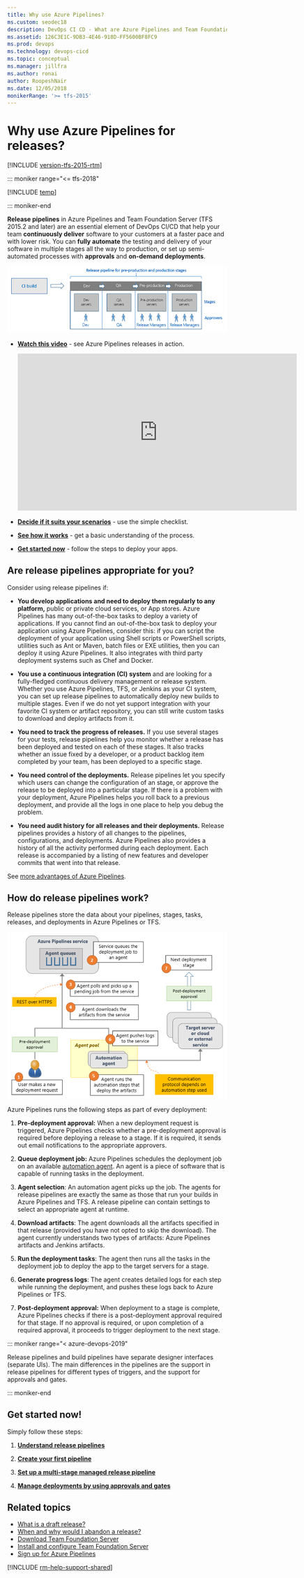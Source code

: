 ```yaml
---
title: Why use Azure Pipelines?
ms.custom: seodec18
description: DevOps CI CD - What are Azure Pipelines and Team Foundation Server (TFS) release pipelines?
ms.assetid: 126C3E1C-9DB3-4E46-918D-FF5600BF8FC9
ms.prod: devops
ms.technology: devops-cicd
ms.topic: conceptual
ms.manager: jillfra
ms.author: ronai
author: RoopeshNair
ms.date: 12/05/2018
monikerRange: '>= tfs-2015'
---
```


# Why use Azure Pipelines for releases?

[!INCLUDE [version-tfs-2015-rtm](../_shared/version-tfs-2015-rtm.md)]

::: moniker range="<= tfs-2018"

[!INCLUDE [temp](../_shared/concept-rename-note.md)]

::: moniker-end

**Release pipelines** in Azure Pipelines
and Team Foundation Server (TFS 2015.2 and later) are an essential
element of DevOps CI/CD that help your team **continuously deliver** software
to your customers at a faster pace and with lower risk.
You can **fully automate** the testing and delivery of your software
in multiple stages all the way to production, or set up
semi-automated processes with **approvals** and **on-demand deployments**.

![A release pipeline defines the stages for deployment](_img/what-is-release-management/understand-rm-01.1.png)

* **[Watch this video](https://channel9.msdn.com/events/Microsoft-Azure/Azure-DevOps-Launch-2018/A101)** - see Azure Pipelines releases in action.

  <p><iframe src="https://channel9.msdn.com/Events/Microsoft-Azure/Azure-DevOps-Launch-2018/A101/player" width="640" height="360" allowFullScreen="true" frameBorder="0"></iframe></p>

* **[Decide if it suits your scenarios](#isitforyou)** - use the simple checklist.

* **[See how it works](#howrmworks)** - get a basic understanding of the process.

* **[Get started now](#getstartednow)** - follow the steps to deploy your apps.

<a name="isitforyou"></a>
## Are release pipelines appropriate for you?

Consider using release pipelines if:

* **You develop applications and need to deploy them regularly to any platform,**
  public or private cloud services, or App stores. Azure Pipelines
  has many out-of-the-box tasks to deploy a variety of applications. If
  you cannot find an out-of-the-box task to deploy your application
  using Azure Pipelines, consider this: if you can script the
  deployment of your application using Shell scripts or PowerShell scripts,
  utilities such as Ant or Maven, batch files or EXE utilities, then
  you can deploy it using Azure Pipelines. It also integrates with third party deployment systems
  such as Chef and Docker.

* **You use a continuous integration (CI) system**
  and are looking for a fully-fledged continuous delivery management or release
  system. Whether you use Azure Pipelines, TFS, or
  Jenkins as your CI system, you can set up release pipelines to
  automatically deploy new builds to multiple stages. Even if
  we do not yet support integration with your favorite CI system or artifact
  repository, you can still write custom tasks to download and
  deploy artifacts from it.

* **You need to track the progress of releases.**
  If you use several stages for your tests, release pipelines
  help you monitor whether a release has been deployed and tested on each
  of these stages. It also tracks whether an issue fixed
  by a developer, or a product backlog item completed by your team, has
  been deployed to a specific stage.

* **You need control of the deployments.**
  Release pipelines let you specify which users can change the
  configuration of an stage, or approve the release to be
  deployed into a particular stage. If there is a problem with
  your deployment, Azure Pipelines helps you roll back to a previous
  deployment, and provide all the logs in one place to help you debug the
  problem.

* **You need audit history for all releases and their deployments.**
  Release pipelines provides a history of all changes to the pipelines,
  configurations, and deployments. Azure Pipelines also provides a history of all the
  activity performed during each deployment. Each release is accompanied
  by a listing of new features and developer commits that went into that
  release.

See [more advantages of Azure Pipelines](https://azure.microsoft.com/services/devops/pipelines/).

<a name="howrmworks"></a>
## How do release pipelines work?

Release pipelines store the data about your pipelines,
stages, tasks, releases, and deployments in Azure Pipelines or TFS.

![Azure release pipeline components](_img/what-is-release-management/understand-rm-05.png)

Azure Pipelines runs the following steps as part of every deployment:

1. **Pre-deployment approval:** When a new deployment request is triggered,
   Azure Pipelines checks whether a pre-deployment approval is required
   before deploying a release to a stage. If it is required, it sends
   out email notifications to the appropriate approvers.

1. **Queue deployment job:** Azure Pipelines schedules the deployment job on
   an available [automation agent](../agents/agents.md). An agent is a piece
   of software that is capable of running tasks in the deployment.

1. **Agent selection**: An automation agent picks up the job.
   The agents for release pipelines are exactly the same as those that run your
   builds in Azure Pipelines and TFS. A release pipeline can
   contain settings to select an appropriate agent at runtime.

1. **Download artifacts**: The agent downloads all the artifacts specified
   in that release (provided you have not opted to skip the download). The
   agent currently understands two types of artifacts: Azure Pipelines artifacts
   and Jenkins artifacts.

1. **Run the deployment tasks**: The agent then runs all the tasks in the
   deployment job to deploy the app to the target servers for a stage.

1. **Generate progress logs**: The agent creates detailed logs for each
   step while running the deployment, and pushes these logs back to Azure Pipelines
   or TFS.

1. **Post-deployment approval:** When deployment to a stage is complete,
   Azure Pipelines checks if there is a post-deployment approval required
   for that stage. If no approval is required, or upon completion of
   a required approval, it proceeds to trigger deployment to
   the next stage.

::: moniker range="< azure-devops-2019"

Release pipelines and build pipelines have separate designer interfaces
(separate UIs). The main differences in the pipelines are the support in release
pipelines for different types of triggers, and the support for approvals and gates.

::: moniker-end

<a name="getstartednow"></a>
## Get started now!

Simply follow these steps:

1. **[Understand release pipelines](index.md)**

1. **[Create your first pipeline](../create-first-pipeline.md)**

1. **[Set up a multi-stage managed release pipeline](define-multistage-release-process.md)**
    
1. **[Manage deployments by using approvals and gates](deploy-using-approvals.md)**

## Related topics

* [What is a draft release?](index.md#draftrelease)
* [When and why would I abandon a release?](index.md#abandonrelease)
* [Download Team Foundation Server](https://visualstudio.microsoft.com/products/tfs-overview-vs)
* [Install and configure Team Foundation Server](/azure/devops/server/install/get-started)
* [Sign up for Azure Pipelines](https://visualstudio.microsoft.com/products/visual-studio-team-services-vs)

[!INCLUDE [rm-help-support-shared](../_shared/rm-help-support-shared.md)]

